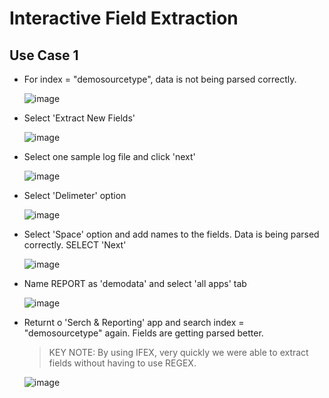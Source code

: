 # Interactive Field Extraction

## Use Case 1
* For index = "demosourcetype", data is not being parsed correctly.

  ![image](https://github.com/user-attachments/assets/8208c5ec-c2f7-4fb5-a9ef-05ef6d265ea3)

* Select 'Extract New Fields'

  ![image](https://github.com/user-attachments/assets/65eb02a6-790c-4fba-aabd-66269191864b)

* Select one sample log file and click 'next'

  ![image](https://github.com/user-attachments/assets/9f426bfb-3236-4137-ba67-82a6e845122b)

* Select 'Delimeter' option

  ![image](https://github.com/user-attachments/assets/d028fea4-0760-44af-b1b9-1be7f0f8d20f)

* Select 'Space' option and add names to the fields. Data is being parsed correctly. SELECT 'Next'

  ![image](https://github.com/user-attachments/assets/37b0d5a8-3fa8-439f-a301-8162c3a197ce)

* Name REPORT as 'demodata' and select 'all apps' tab

  ![image](https://github.com/user-attachments/assets/2dd218da-e473-4eb1-985d-882eb6086670)

* Returnt o 'Serch & Reporting' app and search index = "demosourcetype" again. Fields are getting parsed better.

  > KEY NOTE: By using IFEX, very quickly we were able to extract fields without having to use REGEX.

  ![image](https://github.com/user-attachments/assets/9fbd5de6-0860-4d36-8ea4-f3fe72dfd9a4)
